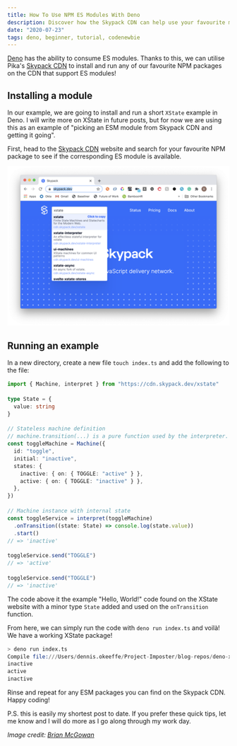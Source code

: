 ```yaml
---
title: How To Use NPM ES Modules With Deno
description: Discover how the Skypack CDN can help use your favourite modules with Deno
date: "2020-07-23"
tags: deno, beginner, tutorial, codenewbie
---
```


[Deno](https://deno.land/) has the ability to consume ES modules. Thanks to this, we can utilise Pika's [Skypack CDN](https://www.skypack.dev/) to install and run any of our favourite NPM packages on the CDN that support ES modules!

<Ad />

## Installing a module

In our example, we are going to install and run a short `XState` example in Deno. I will write more on XState in future posts, but for now we are using this as an example of "picking an ESM module from Skypack CDN and getting it going".

First, head to the [Skypack CDN](https://www.skypack.dev/) website and search for your favourite NPM package to see if the corresponding ES module is available.

![Searching XState on the Skypack CDN website](../assets/2020-07-23-skypack-dev.png)

<Ad />

## Running an example

In a new directory, create a new file `touch index.ts` and add the following to the file:

```ts
import { Machine, interpret } from "https://cdn.skypack.dev/xstate"

type State = {
  value: string
}

// Stateless machine definition
// machine.transition(...) is a pure function used by the interpreter.
const toggleMachine = Machine({
  id: "toggle",
  initial: "inactive",
  states: {
    inactive: { on: { TOGGLE: "active" } },
    active: { on: { TOGGLE: "inactive" } },
  },
})

// Machine instance with internal state
const toggleService = interpret(toggleMachine)
  .onTransition((state: State) => console.log(state.value))
  .start()
// => 'inactive'

toggleService.send("TOGGLE")
// => 'active'

toggleService.send("TOGGLE")
// => 'inactive'
```

The code above it the example "Hello, World!" code found on the XState website with a minor type `State` added and used on the `onTransition` function.

From here, we can simply run the code with `deno run index.ts` and voilà! We have a working XState package!

```s
> deno run index.ts
Compile file:///Users/dennis.okeeffe/Project-Imposter/blog-repos/deno-xstate/index.ts
inactive
active
inactive
```

Rinse and repeat for any ESM packages you can find on the Skypack CDN. Happy coding!

P.S. this is easily my shortest post to date. If you prefer these quick tips, let me know and I will do more as I go along through my work day.

_Image credit: [Brian McGowan](https://unsplash.com/@sushioutlaw)_
